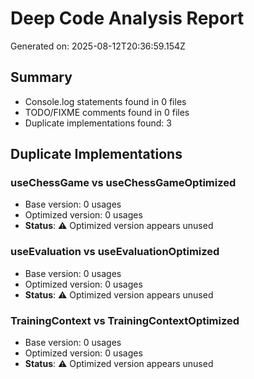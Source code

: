 # Deep Code Analysis Report

Generated on: 2025-08-12T20:36:59.154Z

## Summary

- Console.log statements found in 0 files
- TODO/FIXME comments found in 0 files
- Duplicate implementations found: 3

## Duplicate Implementations

### useChessGame vs useChessGameOptimized
- Base version: 0 usages
- Optimized version: 0 usages
- **Status**: ⚠️ Optimized version appears unused

### useEvaluation vs useEvaluationOptimized
- Base version: 0 usages
- Optimized version: 0 usages
- **Status**: ⚠️ Optimized version appears unused

### TrainingContext vs TrainingContextOptimized
- Base version: 0 usages
- Optimized version: 0 usages
- **Status**: ⚠️ Optimized version appears unused

